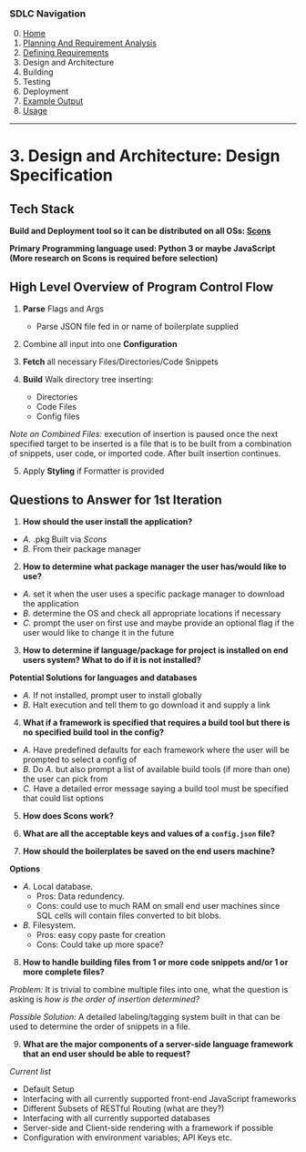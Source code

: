 ### SDLC Navigation

0. [Home](../../README.md)
1. [Planning And Requirement Analysis](../1_PlanningAndAnalysis/README.md)
2. [Defining Requirements](../2_DefiningRequirements/README.md)
3. Design and Architecture
4. Building
5. Testing
6. Deployment
7. [Example Output](../7_ExampleOutput/README.md)
8. [Usage](../../FLAGS.md)

---

# 3. Design and Architecture: Design Specification

## Tech Stack

**Build and Deployment tool so it can be distributed on all OSs: [Scons](https://www.scons.org/)**

**Primary Programming language used: Python 3 or maybe JavaScript (More research on Scons is required before selection)**

## High Level Overview of Program Control Flow

1. **Parse** Flags and Args
    - Parse JSON file fed in or name of boilerplate supplied

2. Combine all input into one **Configuration**

3. **Fetch** all necessary Files/Directories/Code Snippets

4. **Build** Walk directory tree inserting:
    - Directories
    - Code Files
    - Config files

*Note on Combined Files:* execution of insertion is paused once the next specified target to be inserted is a file that is to be built from a combination of snippets, user code, or imported code. After built insertion continues.

5. Apply **Styling** if Formatter is provided

## Questions to Answer for 1st Iteration

1. **How should the user install the application?**

- *A.* .pkg Built via *Scons*
- *B.* From their package manager

2. **How to determine what package manager the user has/would like to use?**

- *A.* set it when the user uses a specific package manager to download the application
- *B.* determine the OS and check all appropriate locations if necessary
- *C.* prompt the user on first use and maybe provide an optional flag if the user would like to change it in the future

3. **How to determine if language/package for project is installed on end users system? What to do if it is not installed?**

**Potential Solutions for languages and databases**

- *A.* If not installed, prompt user to install globally
- *B.* Halt execution and tell them to go download it and supply a link

4. **What if a framework is specified that requires a build tool but there is no specified build tool in the config?**

- *A.* Have predefined defaults for each framework where the user will be prompted to select a config of
- *B.* Do *A.* but also prompt a list of available build tools (if more than one) the user can pick from
- *C.* Have a detailed error message saying a build tool must be specified that could list options

5. **How does Scons work?**

6. **What are all the acceptable keys and values of a ```config.json``` file?**

7. **How should the boilerplates be saved on the end users machine?**

**Options**

- *A.* Local database.
    - Pros: Data redundency.
    - Cons: could use to much RAM on small end user machines since SQL cells will contain files converted to bit blobs.
- *B.* Filesystem.
    - Pros: easy copy paste for creation
    - Cons: Could take up more space?

8. **How to handle building files from 1 or more code snippets and/or 1 or more complete files?**

*Problem:* It is trivial to combine multiple files into one, what the question is asking is *how is the order of insertion determined?*

*Possible Solution:* A detailed labeling/tagging system built in that can be used to determine the order of snippets in a file.

9. **What are the major components of a server-side language framework that an end user should be able to request?**

*Current list*
  - Default Setup
  - Interfacing with all currently supported front-end JavaScript frameworks
  - Different Subsets of RESTful Routing (what are they?)
  - Interfacing with all currently supported databases
  - Server-side and Client-side rendering with a framework if possible
  - Configuration with environment variables; API Keys etc.